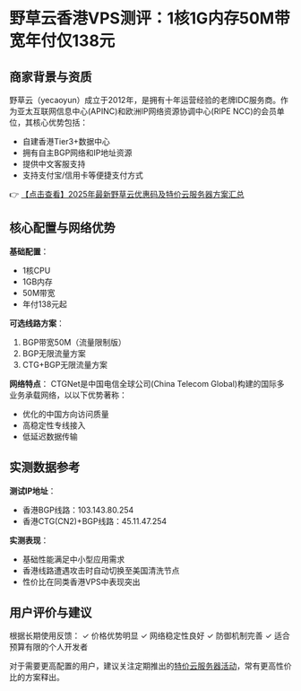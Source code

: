 # 野草云香港VPS测评：1核1G内存50M带宽年付仅138元

## 商家背景与资质

野草云（yecaoyun）成立于2012年，是拥有十年运营经验的老牌IDC服务商。作为亚太互联网信息中心(APINC)和欧洲IP网络资源协调中心(RIPE NCC)的会员单位，其核心优势包括：

- 自建香港Tier3+数据中心
- 拥有自主BGP网络和IP地址资源
- 提供中文客服支持
- 支持支付宝/信用卡等便捷支付方式

👉 [【点击查看】2025年最新野草云优惠码及特价云服务器方案汇总](https://bit.ly/yecaoyun)

## 核心配置与网络优势

**基础配置**：
- 1核CPU
- 1GB内存
- 50M带宽
- 年付138元起

**可选线路方案**：
1. BGP带宽50M（流量限制版）
2. BGP无限流量方案
3. CTG+BGP无限流量方案

**网络特点**：
CTGNet是中国电信全球公司(China Telecom Global)构建的国际多业务承载网络，以以下优势著称：
- 优化的中国方向访问质量
- 高稳定性专线接入
- 低延迟数据传输

## 实测数据参考

**测试IP地址**：
- 香港BGP线路：103.143.80.254
- 香港CTG(CN2)+BGP线路：45.11.47.254

**实测表现**：
- 基础性能满足中小型应用需求
- 香港线路遭遇攻击时自动切换至美国清洗节点
- 性价比在同类香港VPS中表现突出

## 用户评价与建议

根据长期使用反馈：
✓ 价格优势明显
✓ 网络稳定性良好
✓ 防御机制完善
✓ 适合预算有限的个人开发者

对于需要更高配置的用户，建议关注定期推出的[特价云服务器活动](https://bit.ly/yecaoyun)，常有更高性价比的方案释出。